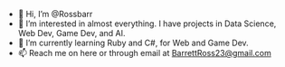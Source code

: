 - 👋 Hi, I’m @Rossbarr
- 👀 I’m interested in almost everything. I have projects in Data Science, Web Dev, Game Dev, and AI.
- 🌱 I’m currently learning Ruby and C#, for Web and Game Dev.
- 📫 Reach me on here or through email at BarrettRoss23@gmail.com
